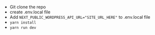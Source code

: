 - Git clone the repo
- create .env.local file
- Add ```NEXT_PUBLIC_WORDPRESS_API_URL="SITE_URL_HERE"``` to .env.local file
- ```yarn install```
- ```yarn run dev```
